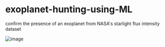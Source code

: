# exoplanet-hunting-using-ML
confirm the presence of an exoplanet from NASA's starlight flux intensity dataset



![image](https://user-images.githubusercontent.com/63444224/153184722-46e598e0-630f-44d0-a62f-b62ef744f22f.png)
